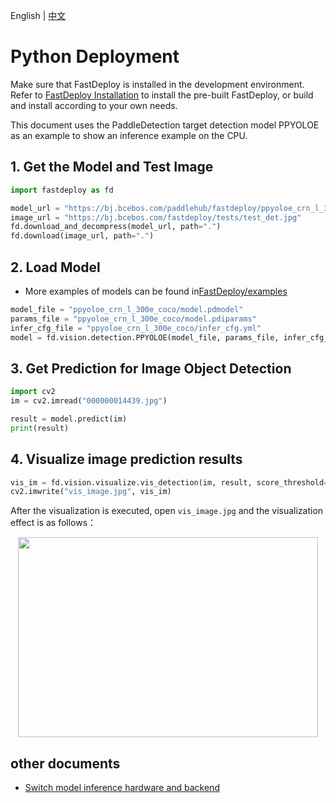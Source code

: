 English | [中文](../../../cn/quick_start/models/python.md)

# Python Deployment

Make sure that FastDeploy is installed in the development environment. Refer to [FastDeploy Installation](../../build_and_install/) to install the pre-built FastDeploy, or build and install according to your own needs.

This document uses the PaddleDetection target detection model PPYOLOE as an example to show an inference example on the CPU.

## 1. Get the Model and Test Image

``` python
import fastdeploy as fd

model_url = "https://bj.bcebos.com/paddlehub/fastdeploy/ppyoloe_crn_l_300e_coco.tgz"
image_url = "https://bj.bcebos.com/fastdeploy/tests/test_det.jpg"
fd.download_and_decompress(model_url, path=".")
fd.download(image_url, path=".")
```

## 2. Load Model

- More examples of models can be found in[FastDeploy/examples](https://github.com/PaddlePaddle/FastDeploy/tree/develop/examples)

``` python
model_file = "ppyoloe_crn_l_300e_coco/model.pdmodel"
params_file = "ppyoloe_crn_l_300e_coco/model.pdiparams"
infer_cfg_file = "ppyoloe_crn_l_300e_coco/infer_cfg.yml"
model = fd.vision.detection.PPYOLOE(model_file, params_file, infer_cfg_file)
```

## 3. Get Prediction for Image Object Detection 

``` python
import cv2
im = cv2.imread("000000014439.jpg")

result = model.predict(im)
print(result)
```

## 4. Visualize image prediction results

``` python
vis_im = fd.vision.visualize.vis_detection(im, result, score_threshold=0.5)
cv2.imwrite("vis_image.jpg", vis_im)
```

After the visualization is executed, open `vis_image.jpg` and the visualization effect is as follows：

<div  align="center">
<img src="https://user-images.githubusercontent.com/19339784/184326520-7075e907-10ed-4fad-93f8-52d0e35d4964.jpg", width=480px, height=320px />
</div>

## other documents

- [Switch model inference hardware and backend](../../faq/how_to_change_backend.md)
